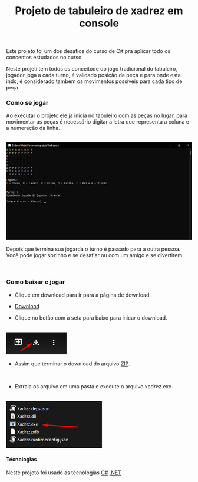 <h1 align="center">Projeto de tabuleiro de xadrez em console</h1>

</br>

<p>Este projeto foi um dos desafios do curso de C# pra aplicar todo os concentos 
estudados no curso</p>

<p>Neste projeti tem todos os conceitode do jogo tradicional do tabuleiro, jogador 
joga a cada turno, é validado posição da peça e para onde esta indo, é considerado 
também os movimentos possíveis para cada tipo de peça.</p>

<h3> Como se jogar</h3>

<p>Ao executar o projeto ele ja inicia no tabuleiro com as peças no lugar, para 
movimentar as peças é necessário digitar a letra que representa a coluna e a 
numeração da linha.</p>

</br>

<img alt="Readme" title="Readme" src="./img/partida-xadrez.gif">

<p>Depois que termina sua jogarda o turno é passado para a outra pessoa. Você pode jogar sozinho e se desafiar ou com um amigo e se divertirem.</p>

</br>

<h3>Como baixar e jogar</h3>

- Clique em download para ir para a página de download.
 
- [Download](https://drive.google.com/file/d/1--Zqu_LZ97ppR1VAgIq9k5hSvlDZb2vN/view?usp=sharing)


- Clique no botão com a seta para baixo para inicar o download. 
</br></br>

<img src="./img/img1.png"> 

- Assim que terminar o download do arquivo [ZIP](https://www.win-rar.com/download.html?&L=9).
</br>

- Extraia os arquivo em uma pasta e execute o arquivo xadrez.exe.
</br></br>

<img alt="xadrez" title="xadrez" src="./img/xadrez.png">

</br>

<h4>Técnologias</h4>

Neste projeto foi usado as técnologias
[C#](https://docs.microsoft.com/pt-br/dotnet/csharp/)
[.NET](https://docs.microsoft.com/pt-br/dotnet/)

